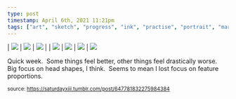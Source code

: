 ```yaml
---
type: post
timestamp: April 6th, 2021 11:21pm
tags: ["art", "sketch", "progress", "ink", "practise", "portrait", "marker"]
---
```


 | <img src="https://saturdayxiii.github.io/media/647781832275984384_1.jpg"/> | <img src="https://saturdayxiii.github.io/media/647781832275984384_2.jpg"/> | <img src="https://saturdayxiii.github.io/media/647781832275984384_3.jpg"/> | 
 | <img src="https://saturdayxiii.github.io/media/647781832275984384_4.jpg"/> | <img src="https://saturdayxiii.github.io/media/647781832275984384_5.jpg"/> | <img src="https://saturdayxiii.github.io/media/647781832275984384_6.jpg"/> | 
 <img src="https://saturdayxiii.github.io/media/647781832275984384_7.jpg"/>
        
Quick week.  Some things feel better, other things feel drastically worse.  Big focus on head shapes, I think.  Seems to mean I lost focus on feature proportions.<br/>
 
      
      
  
<small>source: https://saturdayxiii.tumblr.com/post/647781832275984384</small>